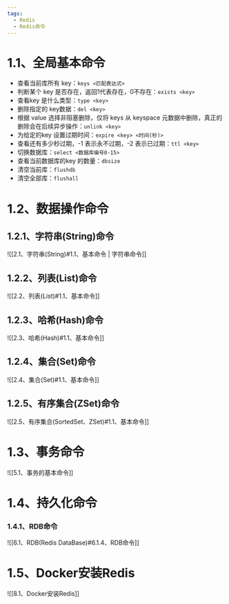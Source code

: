 ```yaml
---
tags:
  - Redis
  - Redis命令
---
```

# 1.1、全局基本命令

- 查看当前库所有 key：`keys <匹配表达式>`
-   判断某个 key 是否存在，返回1代表存在，0不存在：`exists <key>`
-   查看key 是什么类型：`type <key>`
-   删除指定的 key数据：`del <key>`
-   根据 value 选择非阻塞删除，仅将 keys 从 keyspace 元数据中删除，真正的删除会在后续异步操作：`unlink <key>`
-   为给定的key 设置过期时间：`expire <key> <时间(秒)>`
-   查看还有多少秒过期，-1 表示永不过期，-2 表示已过期：`ttl <key>`
-   切换数据库：`select <数据库编号0-15>`
-   查看当前数据库的key 的数量：`dbsize`
-   清空当前库：`flushdb`
-   清空全部库：`flushall`

# 1.2、数据操作命令

## 1.2.1、字符串(String)命令

![[2.1、字符串(String)#1.1、基本命令 | 字符串命令]]

## 1.2.2、列表(List)命令

![[2.2、列表(List)#1.1、基本命令]]

## 1.2.3、哈希(Hash)命令

![[2.3、哈希(Hash)#1.1、基本命令]]

## 1.2.4、集合(Set)命令

![[2.4、集合(Set)#1.1、基本命令]]

## 1.2.5、有序集合(ZSet)命令

![[2.5、有序集合(SortedSet、ZSet)#1.1、基本命令]]

# 1.3、事务命令

![[5.1、事务的基本命令]]

# 1.4、持久化命令

### 1.4.1、RDB命令

![[6.1、RDB(Redis DataBase)#6.1.4、RDB命令]]

# 1.5、Docker安装Redis

![[8.1、Docker安装Redis]]